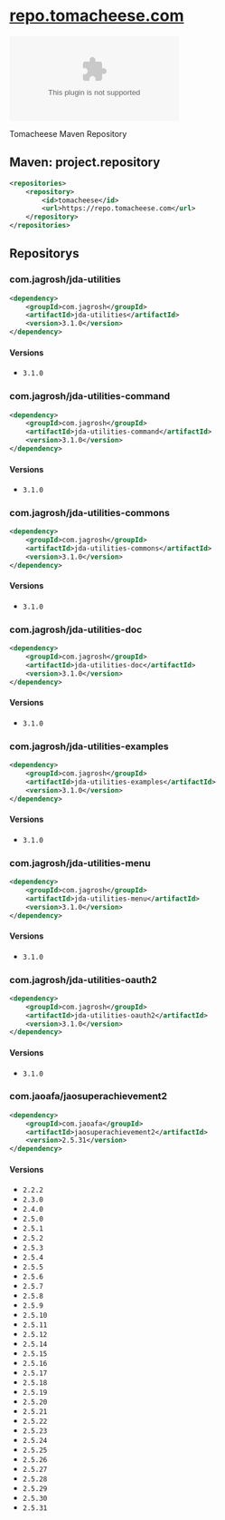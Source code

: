 # [repo.tomacheese.com](https://repo.tomacheese.com)

[![](https://img.shields.io/github/last-commit/tomacheese/repo.tomacheese.com)](https://github.com/tomacheese/repo.tomacheese.com)

Tomacheese Maven Repository

## Maven: project.repository

```xml
<repositories>
    <repository>
        <id>tomacheese</id>
        <url>https://repo.tomacheese.com</url>
    </repository>
</repositories>
```

## Repositorys

### com.jagrosh/jda-utilities

```xml
<dependency>
    <groupId>com.jagrosh</groupId>
    <artifactId>jda-utilities</artifactId>
    <version>3.1.0</version>
</dependency>
```

#### Versions

- `3.1.0`

### com.jagrosh/jda-utilities-command

```xml
<dependency>
    <groupId>com.jagrosh</groupId>
    <artifactId>jda-utilities-command</artifactId>
    <version>3.1.0</version>
</dependency>
```

#### Versions

- `3.1.0`

### com.jagrosh/jda-utilities-commons

```xml
<dependency>
    <groupId>com.jagrosh</groupId>
    <artifactId>jda-utilities-commons</artifactId>
    <version>3.1.0</version>
</dependency>
```

#### Versions

- `3.1.0`

### com.jagrosh/jda-utilities-doc

```xml
<dependency>
    <groupId>com.jagrosh</groupId>
    <artifactId>jda-utilities-doc</artifactId>
    <version>3.1.0</version>
</dependency>
```

#### Versions

- `3.1.0`

### com.jagrosh/jda-utilities-examples

```xml
<dependency>
    <groupId>com.jagrosh</groupId>
    <artifactId>jda-utilities-examples</artifactId>
    <version>3.1.0</version>
</dependency>
```

#### Versions

- `3.1.0`

### com.jagrosh/jda-utilities-menu

```xml
<dependency>
    <groupId>com.jagrosh</groupId>
    <artifactId>jda-utilities-menu</artifactId>
    <version>3.1.0</version>
</dependency>
```

#### Versions

- `3.1.0`

### com.jagrosh/jda-utilities-oauth2

```xml
<dependency>
    <groupId>com.jagrosh</groupId>
    <artifactId>jda-utilities-oauth2</artifactId>
    <version>3.1.0</version>
</dependency>
```

#### Versions

- `3.1.0`

### com.jaoafa/jaosuperachievement2

```xml
<dependency>
    <groupId>com.jaoafa</groupId>
    <artifactId>jaosuperachievement2</artifactId>
    <version>2.5.31</version>
</dependency>
```

#### Versions

- `2.2.2`
- `2.3.0`
- `2.4.0`
- `2.5.0`
- `2.5.1`
- `2.5.2`
- `2.5.3`
- `2.5.4`
- `2.5.5`
- `2.5.6`
- `2.5.7`
- `2.5.8`
- `2.5.9`
- `2.5.10`
- `2.5.11`
- `2.5.12`
- `2.5.14`
- `2.5.15`
- `2.5.16`
- `2.5.17`
- `2.5.18`
- `2.5.19`
- `2.5.20`
- `2.5.21`
- `2.5.22`
- `2.5.23`
- `2.5.24`
- `2.5.25`
- `2.5.26`
- `2.5.27`
- `2.5.28`
- `2.5.29`
- `2.5.30`
- `2.5.31`
